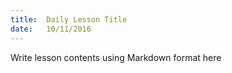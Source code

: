 ```yaml
---
title:  Daily Lesson Title
date:   10/11/2016
---
```


Write lesson contents using Markdown format here